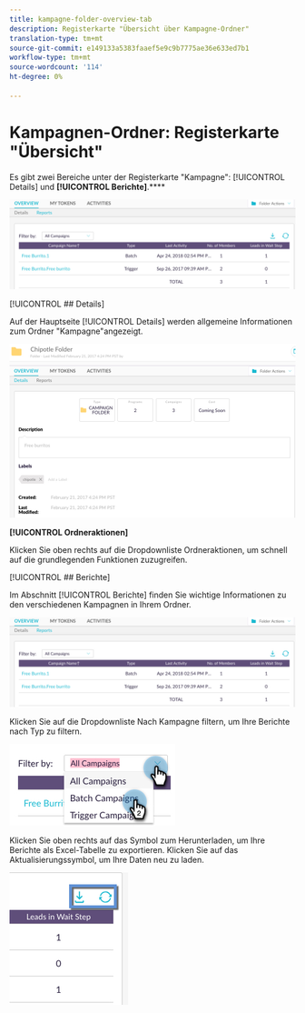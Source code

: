 ```yaml
---
title: kampagne-folder-overview-tab
description: Registerkarte "Übersicht über Kampagne-Ordner"
translation-type: tm+mt
source-git-commit: e149133a5383faaef5e9c9b7775ae36e633ed7b1
workflow-type: tm+mt
source-wordcount: '114'
ht-degree: 0%

---
```



# Kampagnen-Ordner: Registerkarte &quot;Übersicht&quot;

Es gibt zwei Bereiche unter der Registerkarte &quot;Kampagne&quot;: [!UICONTROL Details] und **[!UICONTROL Berichte]**.****

![Bild eins](/help/sky/assets/campaign-folders/campaign-folder-overview-tab/campaign-folder-overview-tab-1.png)

[!UICONTROL ## Details]

Auf der Hauptseite [!UICONTROL Details] werden allgemeine Informationen zum Ordner &quot;Kampagne&quot;angezeigt.

![Bild eins](/help/sky/assets/campaign-folders/campaign-folder-overview-tab/campaign-folder-overview-tab-2.png)

**[!UICONTROL Ordneraktionen]**

Klicken Sie oben rechts auf die Dropdownliste Ordneraktionen, um schnell auf die grundlegenden Funktionen zuzugreifen.

[!UICONTROL ## Berichte]

Im Abschnitt [!UICONTROL Berichte] finden Sie wichtige Informationen zu den verschiedenen Kampagnen in Ihrem Ordner.

![Bild eins](/help/sky/assets/campaign-folders/campaign-folder-overview-tab/campaign-folder-overview-tab-3.png)

Klicken Sie auf die Dropdownliste Nach Kampagne filtern, um Ihre Berichte nach Typ zu filtern.

![Bild eins](/help/sky/assets/campaign-folders/campaign-folder-overview-tab/campaign-folder-overview-tab-4.png)

Klicken Sie oben rechts auf das Symbol zum Herunterladen, um Ihre Berichte als Excel-Tabelle zu exportieren. Klicken Sie auf das Aktualisierungssymbol, um Ihre Daten neu zu laden.

![Bild eins](/help/sky/assets/campaign-folders/campaign-folder-overview-tab/campaign-folder-overview-tab-5.png)
